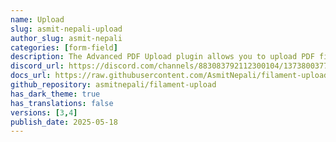 ```yaml
---
name: Upload
slug: asmit-nepali-upload
author_slug: asmit-nepali
categories: [form-field]
description: The Advanced PDF Upload plugin allows you to upload PDF files with preview functionality along with Filament's default file upload features. This package provides a seamless way to handle PDF uploads with customizable preview options.
discord_url: https://discord.com/channels/883083792112300104/1373800377031594036
docs_url: https://raw.githubusercontent.com/AsmitNepali/filament-upload/refs/heads/main/README.md
github_repository: asmitnepali/filament-upload
has_dark_theme: true
has_translations: false
versions: [3,4]
publish_date: 2025-05-18
---
```

